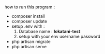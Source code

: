 how to run this program : 
- composer install
- composer update
- setup .env with :
  1. Database name : **lokatani-test**
  2. setup with your env username password
- php artisan migrate
- php artisan serve
  
